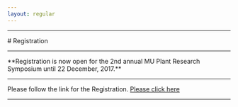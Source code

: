 ```yaml
---
layout: regular
---
```


<hr style="clear: both;" />
# Registration 
<hr style="clear: both;" />
**Registration is now open for the 2nd annual MU Plant Research Symposium until 22 December, 2017.** 
<hr style="clear: both;" />
Please follow the link for the Registration.  <a href="https://docs.google.com/forms/d/14sIsIanNSz7YTk_tA1m2vKuJVY3yl0B0jkw-HkNSYCU/edit#responses" target="_blank"> Please click here
<hr style="clear: both;" />
